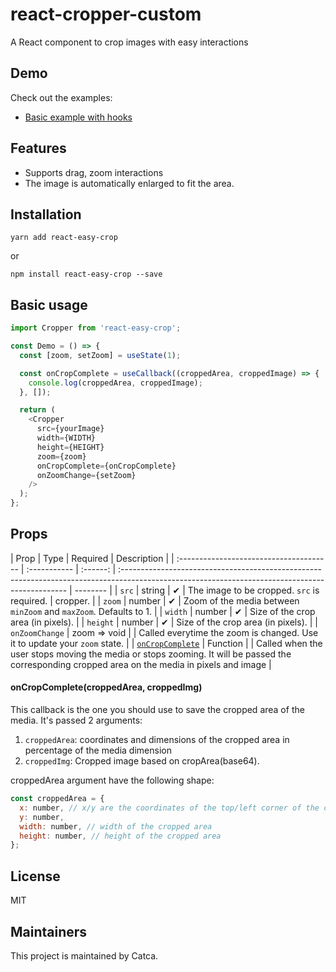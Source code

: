 # react-cropper-custom

A React component to crop images with easy interactions

## Demo

Check out the examples:

- [Basic example with hooks](https://codesandbox.io/s/react-cropper-custom-demo-tre3mh?file=/src/App.tsx)

## Features

- Supports drag, zoom interactions
- The image is automatically enlarged to fit the area.

## Installation

```shell
yarn add react-easy-crop
```

or

```shell
npm install react-easy-crop --save
```

## Basic usage

```js
import Cropper from 'react-easy-crop';

const Demo = () => {
  const [zoom, setZoom] = useState(1);

  const onCropComplete = useCallback((croppedArea, croppedImage) => {
    console.log(croppedArea, croppedImage);
  }, []);

  return (
    <Cropper
      src={yourImage}
      width={WIDTH}
      height={HEIGHT}
      zoom={zoom}
      onCropComplete={onCropComplete}
      onZoomChange={setZoom}
    />
  );
};
```

## Props

| Prop                                    | Type         | Required | Description                                                                                                                                     |
| :-------------------------------------- | :----------- | :------: | :---------------------------------------------------------------------------------------------------------------------------------------------- | -------- |
| `src`                                   | string       |    ✔     | The image to be cropped. `src` is required.                                                                                                     | cropper. |
| `zoom`                                  | number       |    ✔     | Zoom of the media between `minZoom` and `maxZoom`. Defaults to 1.                                                                               |
| `width`                                 | number       |    ✔     | Size of the crop area (in pixels).                                                                                                              |
| `height`                                | number       |    ✔     | Size of the crop area (in pixels).                                                                                                              |
| `onZoomChange`                          | zoom => void |          | Called everytime the zoom is changed. Use it to update your `zoom` state.                                                                       |
| [`onCropComplete`](#onCropCompleteProp) | Function     |          | Called when the user stops moving the media or stops zooming. It will be passed the corresponding cropped area on the media in pixels and image |

#### onCropComplete(croppedArea, croppedImg)

This callback is the one you should use to save the cropped area of the media. It's passed 2 arguments:

1. `croppedArea`: coordinates and dimensions of the cropped area in percentage of the media dimension
2. `croppedImg`: Cropped image based on cropArea(base64).

croppedArea argument have the following shape:

```js
const croppedArea = {
  x: number, // x/y are the coordinates of the top/left corner of the cropped area
  y: number,
  width: number, // width of the cropped area
  height: number, // height of the cropped area
};
```

## License

MIT

## Maintainers

This project is maintained by Catca.
